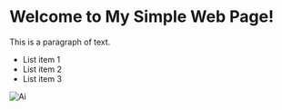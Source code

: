 <!DOCTYPE html>
<html>
  <head>
    <title>My Simple Web Page</title>
  </head>
  <body>
    <h1>Welcome to My Simple Web Page!</h1>
    <p>This is a paragraph of text.</p>
    <ul>
      <li>List item 1</li>
      <li>List item 2</li>
      <li>List item 3</li>
    </ul>
    <img src="https://media.eggs.ca/assets/RecipeThumbs/_resampled/FillWyIxMjgwIiwiNzIwIl0/Prawns.jpg" alt="Ai">
  </body>
</html>
